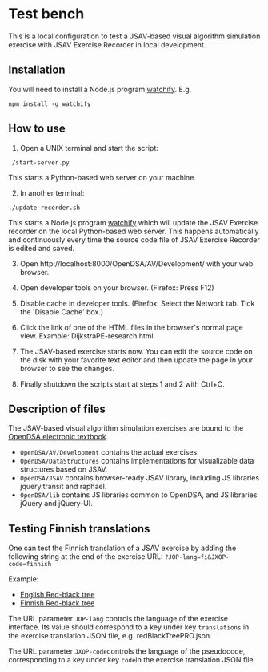 # Test bench

This is a local configuration to test a JSAV-based visual algorithm simulation
exercise with JSAV Exercise Recorder in local development.

## Installation

You will need to install a Node.js program
[watchify](https://www.npmjs.com/package/watchify). E.g.
```
npm install -g watchify
```

## How to use

1. Open a UNIX terminal and start the script:

```
./start-server.py
```

This starts a Python-based web server on your machine.

2. In another terminal:

```
./update-recorder.sh
```

This starts a Node.js program [watchify](https://www.npmjs.com/package/watchify)
which will update the JSAV Exercise recorder on the local Python-based web
server. This happens automatically and continuously every time the source code
file of JSAV Exercise Recorder is edited and saved.

3. Open http://localhost:8000/OpenDSA/AV/Development/ with your web browser.

4. Open developer tools on your browser.
   (Firefox: Press F12)

5. Disable cache in developer tools.
   (Firefox: Select the Network tab. Tick the 'Disable Cache' box.)

6. Click the link of one of the HTML files in the browser's normal page view.
   Example: DijkstraPE-research.html.

7. The JSAV-based exercise starts now. You can edit the source code on the
   disk with your favorite text editor and then update the page in your
   browser to see the changes.

8. Finally shutdown the scripts start at steps 1 and 2 with Ctrl+C.

## Description of files

The JSAV-based visual algorithm simulation exercises are bound to the
[OpenDSA electronic textbook](https://opendsa-server.cs.vt.edu/).

- `OpenDSA/AV/Development` contains the actual exercises.
- `OpenDSA/DataStructures` contains implementations for visualizable data
  structures based on JSAV.
- `OpenDSA/JSAV` contains browser-ready JSAV library, including JS libraries
   jquery.transit and raphael.
- `OpenDSA/lib` contains JS libraries common to OpenDSA, and JS libraries
   jQuery and jQuery-UI.

## Testing Finnish translations

One can test the Finnish translation of a JSAV exercise by adding the following
string at the end of the exercise URL: `?JOP-lang=fi&JXOP-code=finnish`

Example:

- [English Red-black tree](http://localhost:8000/OpenDSA/AV/Development/redBlackTreePRO.html)
- [Finnish Red-black tree](http://localhost:8000/OpenDSA/AV/Development/redBlackTreePRO.html?JOP-lang=fi&JXOP-code=finnish)

The URL parameter `JOP-lang` controls the language of the exercise interface.
Its value should correspond to a key under key `translations` in the exercise
translation JSON file, e.g. redBlackTreePRO.json.

The URL parameter `JXOP-code`controls the language of the pseudocode,
corresponding to a key under key `code`in the exercise translation JSON file.
